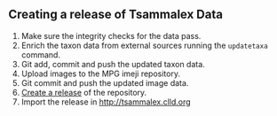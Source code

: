 ## Creating a release of Tsammalex Data

1. Make sure the integrity checks for the data pass.
2. Enrich the taxon data from external sources running the `updatetaxa` command.
3. Git add, commit and push the updated taxon data.
4. Upload images to the MPG imeji repository.
5. Git commit and push the updated image data.
6. [Create a release](https://help.github.com/articles/creating-releases/) of the repository.
7. Import the release in http://tsammalex.clld.org
